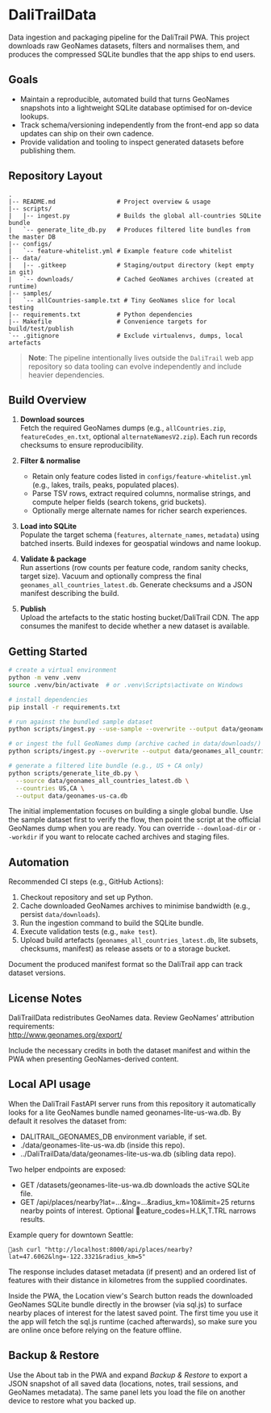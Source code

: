 # DaliTrailData

Data ingestion and packaging pipeline for the DaliTrail PWA. This project downloads raw GeoNames datasets, filters and normalises them, and produces the compressed SQLite bundles that the app ships to end users.

## Goals

- Maintain a reproducible, automated build that turns GeoNames snapshots into a lightweight SQLite database optimised for on-device lookups.
- Track schema/versioning independently from the front-end app so data updates can ship on their own cadence.
- Provide validation and tooling to inspect generated datasets before publishing them.

## Repository Layout

```
.
|-- README.md                 # Project overview & usage
|-- scripts/
|   |-- ingest.py             # Builds the global all-countries SQLite bundle
|   `-- generate_lite_db.py   # Produces filtered lite bundles from the master DB
|-- configs/
|   `-- feature-whitelist.yml # Example feature code whitelist
|-- data/
|   |-- .gitkeep              # Staging/output directory (kept empty in git)
|   `-- downloads/            # Cached GeoNames archives (created at runtime)
|-- samples/
|   `-- allCountries-sample.txt # Tiny GeoNames slice for local testing
|-- requirements.txt          # Python dependencies
|-- Makefile                  # Convenience targets for build/test/publish
`-- .gitignore                # Exclude virtualenvs, dumps, local artefacts
```

> **Note**: The pipeline intentionally lives outside the `DaliTrail` web app repository so data tooling can evolve independently and include heavier dependencies.

## Build Overview

1. **Download sources**  
   Fetch the required GeoNames dumps (e.g., `allCountries.zip`, `featureCodes_en.txt`, optional `alternateNamesV2.zip`). Each run records checksums to ensure reproducibility.

2. **Filter & normalise**  
   - Retain only feature codes listed in `configs/feature-whitelist.yml` (e.g., lakes, trails, peaks, populated places).  
   - Parse TSV rows, extract required columns, normalise strings, and compute helper fields (search tokens, grid buckets).  
   - Optionally merge alternate names for richer search experiences.

3. **Load into SQLite**  
   Populate the target schema (`features`, `alternate_names`, `metadata`) using batched inserts. Build indexes for geospatial windows and name lookup.

4. **Validate & package**  
   Run assertions (row counts per feature code, random sanity checks, target size). Vacuum and optionally compress the final `geonames_all_countries_latest.db`. Generate checksums and a JSON manifest describing the build.

5. **Publish**  
   Upload the artefacts to the static hosting bucket/DaliTrail CDN. The app consumes the manifest to decide whether a new dataset is available.

## Getting Started

```bash
# create a virtual environment
python -m venv .venv
source .venv/bin/activate  # or .venv\Scripts\activate on Windows

# install dependencies
pip install -r requirements.txt

# run against the bundled sample dataset
python scripts/ingest.py --use-sample --overwrite --output data/geonames-lite-sample.db

# or ingest the full GeoNames dump (archive cached in data/downloads/)
python scripts/ingest.py --overwrite --output data/geonames_all_countries_latest.db

# generate a filtered lite bundle (e.g., US + CA only)
python scripts/generate_lite_db.py \
  --source data/geonames_all_countries_latest.db \
  --countries US,CA \
  --output data/geonames-us-ca.db
```

The initial implementation focuses on building a single global bundle. Use the sample dataset first to verify the flow, then point the script at the official GeoNames dump when you are ready. You can override `--download-dir` or `--workdir` if you want to relocate cached archives and staging files.

## Automation

Recommended CI steps (e.g., GitHub Actions):

1. Checkout repository and set up Python.
2. Cache downloaded GeoNames archives to minimise bandwidth (e.g., persist `data/downloads`).
3. Run the ingestion command to build the SQLite bundle.
4. Execute validation tests (e.g., `make test`).
5. Upload build artefacts (`geonames_all_countries_latest.db`, lite subsets, checksums, manifest) as release assets or to a storage bucket.

Document the produced manifest format so the DaliTrail app can track dataset versions.

## License Notes

DaliTrailData redistributes GeoNames data. Review GeoNames’ attribution requirements:  
<http://www.geonames.org/export/>

Include the necessary credits in both the dataset manifest and within the PWA when presenting GeoNames-derived content.

## Local API usage

When the DaliTrail FastAPI server runs from this repository it automatically looks for a lite GeoNames bundle named geonames-lite-us-wa.db. By default it resolves the dataset from:

- DALITRAIL_GEONAMES_DB environment variable, if set.
- ./data/geonames-lite-us-wa.db (inside this repo).
- ../DaliTrailData/data/geonames-lite-us-wa.db (sibling data repo).

Two helper endpoints are exposed:

- GET /datasets/geonames-lite-us-wa.db downloads the active SQLite file.
- GET /api/places/nearby?lat=...&lng=...&radius_km=10&limit=25 returns nearby points of interest. Optional eature_codes=H.LK,T.TRL narrows results.

Example query for downtown Seattle:

`ash
curl "http://localhost:8000/api/places/nearby?lat=47.6062&lng=-122.3321&radius_km=5"
`

The response includes dataset metadata (if present) and an ordered list of features with their distance in kilometres from the supplied coordinates.

Inside the PWA, the Location view's Search button reads the downloaded GeoNames SQLite bundle directly in the browser (via sql.js) to surface nearby places of interest for the latest saved point. The first time you use it the app will fetch the sql.js runtime (cached afterwards), so make sure you are online once before relying on the feature offline.

## Backup & Restore

Use the About tab in the PWA and expand *Backup & Restore* to export a JSON snapshot of all saved data (locations, notes, trail sessions, and GeoNames metadata). The same panel lets you load the file on another device to restore what you backed up.
